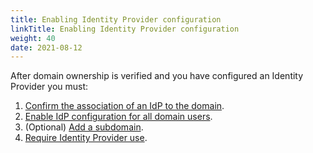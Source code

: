 ```yaml
---
title: Enabling Identity Provider configuration
linkTitle: Enabling Identity Provider configuration
weight: 40
date: 2021-08-12
---
```


After domain ownership is verified and you have configured an Identity Provider you must:

1. [Confirm the association of an IdP to the domain](/docs/management_guide/configuring_and_managing_identity_providers_idps/enabling_the_identity_provider_configuration/confirming_the_association_of_an_idp_to_the_domain/).
2. [Enable IdP configuration for all domain users](/docs/management_guide/configuring_and_managing_identity_providers_idps/enabling_the_identity_provider_configuration/enabling_idp_configuration_for_all_domain_users/).
3. (Optional) [Add a subdomain](/docs/management_guide/configuring_and_managing_identity_providers/managing_domains/adding_a_subdomain/).
4. [Require Identity Provider use](/docs/management_guide/configuring_and_managing_identity_providers/requiring_identity_provider_use).